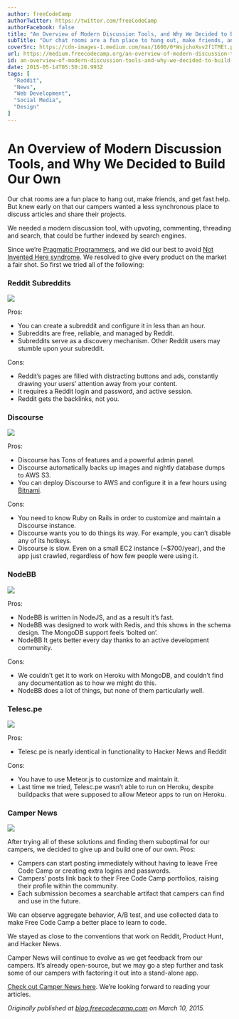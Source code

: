 ```yaml
---
author: freeCodeCamp
authorTwitter: https://twitter.com/freeCodeCamp
authorFacebook: false
title: "An Overview of Modern Discussion Tools, and Why We Decided to Build Our Own"
subTitle: "Our chat rooms are a fun place to hang out, make friends, and get fast help. But knew early on that our campers wanted a less synchronous..."
coverSrc: https://cdn-images-1.medium.com/max/1600/0*WsjchoXvv2f1TMEt.png
url: https://medium.freecodecamp.org/an-overview-of-modern-discussion-tools-and-why-we-decided-to-build-our-own-54bd98c48b15
id: an-overview-of-modern-discussion-tools-and-why-we-decided-to-build-our-own-54bd98c48b15
date: 2015-05-14T05:50:28.993Z
tags: [
  "Reddit",
  "News",
  "Web Development",
  "Social Media",
  "Design"
]
---
```

# An Overview of Modern Discussion Tools, and Why We Decided to Build Our Own

Our chat rooms are a fun place to hang out, make friends, and get fast help. But knew early on that our campers wanted a less synchronous place to discuss articles and share their projects.

We needed a modern discussion tool, with upvoting, commenting, threading and search, that could be further indexed by search engines.

Since we’re [Pragmatic Programmers](http://amzn.to/1wWvhrz), and we did our best to avoid [Not Invented Here syndrome](http://en.wikipedia.org/wiki/Not_invented_here). We resolved to give every product on the market a fair shot. So first we tried all of the following:

### Reddit Subreddits



![](https://cdn-images-1.medium.com/max/1600/0*WsjchoXvv2f1TMEt.png)



Pros:

*   You can create a subreddit and configure it in less than an hour.
*   Subreddits are free, reliable, and managed by Reddit.
*   Subreddits serve as a discovery mechanism. Other Reddit users may stumble upon your subreddit.

Cons:

*   Reddit’s pages are filled with distracting buttons and ads, constantly drawing your users’ attention away from your content.
*   It requires a Reddit login and password, and active session.
*   Reddit gets the backlinks, not you.

### Discourse



![](https://cdn-images-1.medium.com/max/1600/0*uIVjFdgz56BiBCwc.png)



Pros:

*   Discourse has Tons of features and a powerful admin panel.
*   Discourse automatically backs up images and nightly database dumps to AWS S3.
*   You can deploy Discourse to AWS and configure it in a few hours using [Bitnami](https://bitnami.com/stack/discourse).

Cons:

*   You need to know Ruby on Rails in order to customize and maintain a Discourse instance.
*   Discourse wants you to do things its way. For example, you can’t disable any of its hotkeys.
*   Discourse is slow. Even on a small EC2 instance (~$700/year), and the app just crawled, regardless of how few people were using it.

### NodeBB



![](https://cdn-images-1.medium.com/max/1600/0*uGKWapOh-Wasqb64.png)



Pros:

*   NodeBB is written in NodeJS, and as a result it’s fast.
*   NodeBB was designed to work with Redis, and this shows in the schema design. The MongoDB support feels ‘bolted on’.
*   NodeBB It gets better every day thanks to an active development community.

Cons:

*   We couldn’t get it to work on Heroku with MongoDB, and couldn’t find any documentation as to how we might do this.
*   NodeBB does a lot of things, but none of them particularly well.

### Telesc.pe



![](https://cdn-images-1.medium.com/max/1600/0*QYSJ-xVz80oEYZxF.png)



Pros:

*   Telesc.pe is nearly identical in functionality to Hacker News and Reddit

Cons:

*   You have to use Meteor.js to customize and maintain it.
*   Last time we tried, Telesc.pe wasn’t able to run on Heroku, despite buildpacks that were supposed to allow Meteor apps to run on Heroku.

### Camper News



![](https://cdn-images-1.medium.com/max/1600/0*AjPoNK4x2a7WRCR-.png)



After trying all of these solutions and finding them suboptimal for our campers, we decided to give up and build one of our own. Pros:

*   Campers can start posting immediately without having to leave Free Code Camp or creating extra logins and passwords.
*   Campers’ posts link back to their Free Code Camp portfolios, raising their profile within the community.
*   Each submission becomes a searchable artifact that campers can find and use in the future.

We can observe aggregate behavior, A/B test, and use collected data to make Free Code Camp a better place to learn to code.

We stayed as close to the conventions that work on Reddit, Product Hunt, and Hacker News.

Camper News will continue to evolve as we get feedback from our campers. It’s already open-source, but we may go a step further and task some of our campers with factoring it out into a stand-alone app.

[Check out Camper News here](http://www.freecodecamp.com/stories/hot). We’re looking forward to reading your articles.

_Originally published at_ [_blog.freecodecamp.com_](http://blog.freecodecamp.com/2015/03/an-overview-of-modern-discussion-tools-and-why-we-decided-to-build-our-own.html) _on March 10, 2015._








